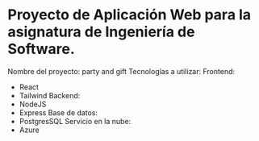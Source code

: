 # Proyecto de Aplicación Web para la asignatura de Ingeniería de Software.

Nombre del proyecto: party and gift
Tecnologías a utilizar:
Frontend: 
- React
- Tailwind
Backend:
- NodeJS
- Express
Base de datos:
- PostgresSQL
Servicio en la nube:
- Azure

